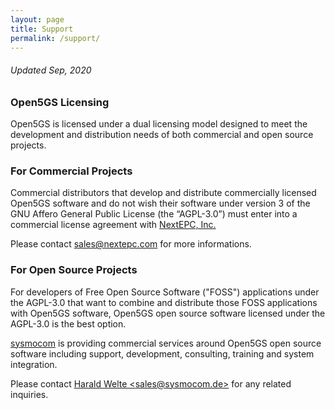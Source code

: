```yaml
---
layout: page
title: Support
permalink: /support/
---
```


###### Updated Sep, 2020

### Open5GS Licensing

Open5GS is licensed under a dual licensing model designed to meet the development and distribution needs of both commercial and open source projects.

### For Commercial Projects

Commercial distributors that develop and distribute commercially licensed Open5GS software and do not wish their software under version 3 of the GNU Affero General Public License (the “AGPL-3.0”) must enter into a commercial license agreement with [NextEPC, Inc.](https://nextepc.com)

Please contact [sales@nextepc.com](mailto:sales@nextepc.com) for more informations.

### For Open Source Projects

For developers of Free Open Source Software ("FOSS") applications under the AGPL-3.0 that want to combine and distribute those FOSS applications with Open5GS software, Open5GS open source software licensed under the AGPL-3.0 is the best option.

[sysmocom](https://sysmocom.de/) is providing commercial services around Open5GS
 open source software including support, development, consulting, training and system integration.

Please contact [Harald Welte \<sales@sysmocom.de\>](mailto:sales@sysmocom.de) for any related inquiries.
